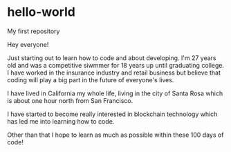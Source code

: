 # hello-world
My first repository

Hey everyone!

Just starting out to learn how to code and about developing. I'm 27 years old and was a competitive siwmmer for 18 years up until graduating college. I have worked in the insurance industry and retail business but believe that coding will play a big part in the future of everyone's lives.

I have lived in California my whole life, living in the city of Santa Rosa which is about one hour north from San Francisco.

I have started to become really interested in blockchain technology which has led me into learning how to code.

Other than that I hope to learn as much as possible within these 100 days of code!
